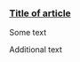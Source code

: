 <div class="au-card au-card--shadow au-card--clickable">
    <img class="au-responsive-media-img" src="../../../../assets/img/placeholder/900X400.png" alt />
    <div class="au-card__inner">
        <div class="au-body">
                <h3><a class="au-card--clickable__link js-focus-me" href="#">Title of article</a></h3>
        </div>
        <p class="js-focus-me" tabindex="0">Some text</p>
        <p class="js-focus-me" tabindex="0">Additional text</p>
    </div>
</div>
